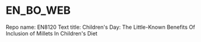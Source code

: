 # EN_BO_WEB
Repo name: EN8120
Text title: Children's Day: The Little-Known Benefits Of Inclusion of Millets In Children's Diet